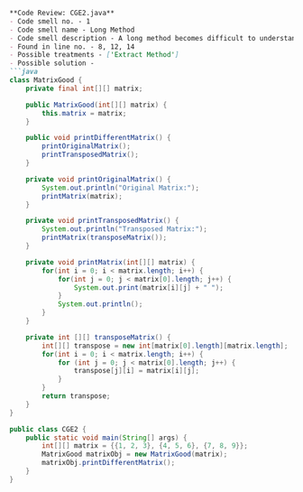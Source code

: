 ```markdown
**Code Review: CGE2.java**
- Code smell no. - 1
- Code smell name - Long Method
- Code smell description - A long method becomes difficult to understand and maintain. It can benefit from being broken down into smaller methods to improve readability and organization.
- Found in line no. - 8, 12, 14
- Possible treatments - ['Extract Method']
- Possible solution - 
```java
class MatrixGood {
    private final int[][] matrix;

    public MatrixGood(int[][] matrix) {
        this.matrix = matrix;
    }

    public void printDifferentMatrix() {
        printOriginalMatrix();
        printTransposedMatrix();
    }

    private void printOriginalMatrix() {
        System.out.println("Original Matrix:");
        printMatrix(matrix);
    }

    private void printTransposedMatrix() {
        System.out.println("Transposed Matrix:");
        printMatrix(transposeMatrix());
    }

    private void printMatrix(int[][] matrix) {
        for(int i = 0; i < matrix.length; i++) {
            for(int j = 0; j < matrix[0].length; j++) {
                System.out.print(matrix[i][j] + " ");
            }
            System.out.println();
        }
    }

    private int [][] transposeMatrix() {
        int[][] transpose = new int[matrix[0].length][matrix.length];
        for(int i = 0; i < matrix.length; i++) {
            for (int j = 0; j < matrix[0].length; j++) {
                transpose[j][i] = matrix[i][j];
            }
        }
        return transpose;
    }
}

public class CGE2 {
    public static void main(String[] args) {
        int[][] matrix = {{1, 2, 3}, {4, 5, 6}, {7, 8, 9}};
        MatrixGood matrixObj = new MatrixGood(matrix);
        matrixObj.printDifferentMatrix();
    }
}
```
```